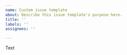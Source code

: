 ```yaml
---
name: Custom issue template
about: Describe this issue template's purpose here.
title: ''
labels: ''
assignees: ''

---
```


Text
